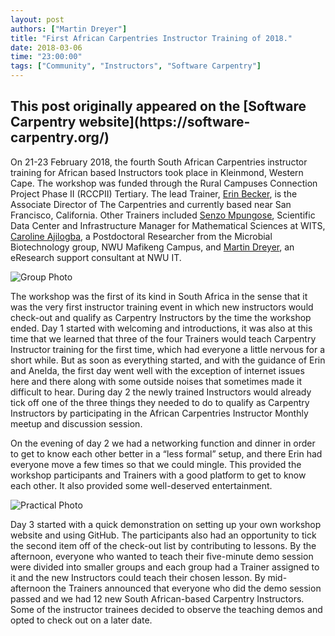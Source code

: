 ```yaml
---
layout: post
authors: ["Martin Dreyer"]
title: "First African Carpentries Instructor Training of 2018."
date: 2018-03-06
time: "23:00:00"
tags: ["Community", "Instructors", "Software Carpentry"]
---
```


<h2>This post originally appeared on the [Software Carpentry website](https://software-carpentry.org/)</h2>

On 21-23 February 2018, the fourth South African Carpentries instructor training for African based Instructors took place in Kleinmond, Western Cape. The workshop was funded through the Rural Campuses Connection Project Phase II (RCCPII) Tertiary. 
The lead Trainer, [Erin Becker](https://twitter.com/ErinSBecker), is the Associate Director of The Carpentries and currently based near San Francisco, California. Other Trainers included [Senzo Mpungose](https://twitter.com/senzo_mpungose), Scientific Data Center and Infrastructure Manager for Mathematical Sciences at  WITS, [Caroline Ajilogba](https://www.facebook.com/caroline.ajilogba), a Postdoctoral Researcher from the Microbial Biotechnology group, NWU Mafikeng Campus, and [Martin Dreyer](https://twitter.com/AmfDrey), an eResearch support consultant at NWU IT. 

![Group Photo](/files/2018/Group_photo.jpg "Group")

The workshop was the first of its kind in South Africa in the sense that it was the very first instructor training event in which new instructors would check-out and qualify as Carpentry Instructors by the time the workshop ended. Day 1 started with welcoming and introductions, it was also at this time that we learned that three of the four Trainers would teach Carpentry Instructor training for the first time, which had everyone a little nervous for a short while. But as soon as everything started, and with the guidance of Erin and Anelda, the first day went well with the exception of internet issues here and there along with some outside noises that sometimes made it difficult to hear. During day 2 the newly trained Instructors would already tick off one of the three things they needed to do to qualify as Carpentry Instructors by participating in the African Carpentries Instructor Monthly meetup and discussion session. 

On the evening of day 2 we had a networking function and dinner in order to get to know each other better in a “less formal” setup, and there Erin had everyone move a few times so that we could mingle. This provided the workshop participants and Trainers with a good platform to get to know each other. It also provided some well-deserved entertainment. 

![Practical Photo](/files/2018/Practical_photo.jpg "Practical")

Day 3 started with a quick demonstration on setting up your own workshop website and using GitHub. The participants also had an opportunity to tick the second item off of the check-out list by contributing to lessons. By the afternoon, everyone who wanted to teach their five-minute demo session were divided into smaller groups and each group had a Trainer assigned to it and the new Instructors could teach their chosen lesson. By mid-afternoon the Trainers announced that everyone who did the demo session passed and we had 12 new South African-based Carpentry Instructors. Some of the instructor trainees decided to observe the teaching demos and opted to check out on a later date.

